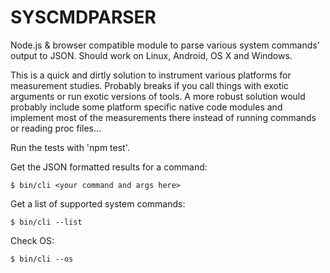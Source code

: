 # SYSCMDPARSER #

Node.js & browser compatible module to parse various system commands' 
output to JSON. Should work on Linux, Android, OS X and Windows.

This is a quick and dirtly solution to instrument various platforms for 
measurement studies. Probably breaks if you call things with exotic 
arguments or run exotic versions of tools. A more robust solution would 
probably include some platform specific native code modules and implement 
most of the measurements there instead of running commands or reading proc 
files... 

Run the tests with 'npm test'.

Get the JSON formatted results for a command:

    $ bin/cli <your command and args here>

Get a list of supported system commands:

    $ bin/cli --list

Check OS:

    $ bin/cli --os

